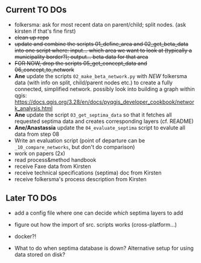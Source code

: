 ## Current TO DOs

* folkersma: ask for most recent data on parent/child; split nodes. (ask kirsten if that's fine first)
* ~~clean up repo~~
* ~~update and combine the scripts 01_define_area and 02_get_beta_data into one script where: input... which area we want to look at (typically a municipality border?); output... beta data for that area~~
* ~~FOR NOW, drop the scripts 05_get_concept_data and 06_concept_to_network~~ 
* **Ane** update the scripts `02_make_beta_network.py` with *NEW* folkersma data (with info on split, child/parent nodes etc.) to create a fully connected, simplified network. possibly look into building a graph within qgis: https://docs.qgis.org/3.28/en/docs/pyqgis_developer_cookbook/network_analysis.html
* **Ane** update the script `03_get_septima_data` so that it fetches all requested septima data and creates corresponding layers (cf. README)
* **Ane/Anastassia** update the `04_evaluate_septima` script to evalute all data from step 08
* Write an evaluation script (point of departure can be `_10_compare_networks`, but don't do comparison)
* work on papers (2x)
* read process&method handbook
* receive Faxe data from Kirsten
* receive technical specifications (septima) doc from Kirsten
* receive folkersma's process description from Kirsten

## Later TO DOs
* add a config file where one can decide *which* septima layers to add
* figure out how the import of src. scripts works (cross-platform...)
* docker?!


* What to do when septima database is down? Alternative setup for using data stored on disk?